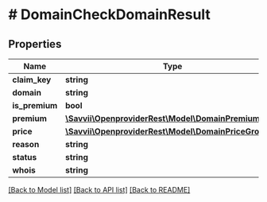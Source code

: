 # # DomainCheckDomainResult

## Properties

Name | Type | Description | Notes
------------ | ------------- | ------------- | -------------
**claim_key** | **string** |  | [optional]
**domain** | **string** |  | [optional]
**is_premium** | **bool** |  | [optional]
**premium** | [**\Savvii\OpenproviderRest\Model\DomainPremiumPrice**](DomainPremiumPrice.md) |  | [optional]
**price** | [**\Savvii\OpenproviderRest\Model\DomainPriceGroup**](DomainPriceGroup.md) |  | [optional]
**reason** | **string** |  | [optional]
**status** | **string** |  | [optional]
**whois** | **string** |  | [optional]

[[Back to Model list]](../../README.md#models) [[Back to API list]](../../README.md#endpoints) [[Back to README]](../../README.md)
